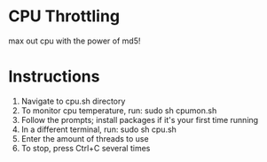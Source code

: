 # CPU Throttling
max out cpu with the power of md5!

# Instructions
1. Navigate to cpu.sh directory
2. To monitor cpu temperature, run: sudo sh cpumon.sh
3. Follow the prompts; install packages if it's your first time running
4. In a different terminal, run: sudo sh cpu.sh
5. Enter the amount of threads to use
6. To stop, press Ctrl+C several times
